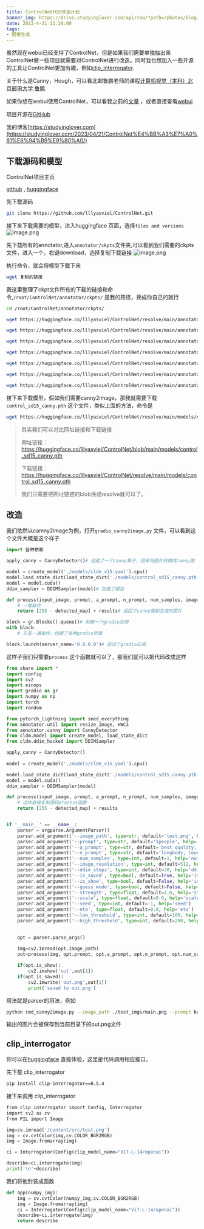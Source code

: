 ```yaml
---
title: ControlNet代码改造计划
banner_img: https://drive.studyinglover.com/api/raw/?path=/photos/blog/background/1679397024795.jpeg
date: 2023-4-21 11:30:00
tags:
- 图像生成
---
```

虽然现在webui已经支持了ControlNet，但是如果我们需要单独抽出来ControlNet做一些项目就需要对ControlNet进行改造。同时我也想加入一些开源的工具让ControlNet更加有趣，例如[clip_interrogator](https://github.com/pharmapsychotic/clip-interrogator).

关于什么是Canny，Hough，可以看北邮鲁鹏老师的课程[计算机视觉（本科）北京邮电大学 鲁鹏](https://www.bilibili.com/video/BV1nz4y197Qv/?spm_id_from=333.999.0.0&vd_source=e8f062c423dc7ce759a573dd732735a0)

如果你想在webui使用ControlNet，可以看我之前的[文章](https://studyinglover.com/2023/03/20/%E9%80%9A%E8%BF%87colab%E4%BD%93%E9%AA%8CControlNet/)  ，或者直接查看[webui](https://github.com/AUTOMATIC1111/stable-diffusion-webui)  

项目开源在[GitHub](https://github.com/StudyingLover/cmd_ControlNet)

我的博客[https://studyinglover.com](https://studyinglover.com/2023/04/21/ControlNet%E4%BB%A3%E7%A0%81%E6%94%B9%E9%80%A0/)

## 下载源码和模型

ControlNet项目主页

[github](https://github.com/lllyasviel/ControlNet) ,
[huggingface](https://huggingface.co/lllyasviel/ControlNet)

先下载源码
```bash
git clone https://github.com/lllyasviel/ControlNet.git 
```

接下来下载需要的模型，进入huggingface 页面，选择`files and versions` 
![image.png](https://cdn.jsdelivr.net/gh/StudyingLover/anything/20230421105906.png)

先下载所有的annotator,进入`annotator/ckpts`文件夹,可以看到我们需要的ckpts文件，进入一个，右键download，选择复制下载链接
![image.png](https://cdn.jsdelivr.net/gh/StudyingLover/anything/20230421110144.png)

执行命令，就会将模型下载下来
```bash
wget 复制的链接
```

我这里整理了ckpt文件所有的下载的链接和命令,`/root/ControlNet/annotator/ckpts/` 是我的路径，换成你自己的就行
```bash
cd /root/ControlNet/annotator/ckpts/

wget https://huggingface.co/lllyasviel/ControlNet/resolve/main/annotator/ckpts/body_pose_model.pth

wget https://huggingface.co/lllyasviel/ControlNet/resolve/main/annotator/ckpts/dpt_hybrid-midas-501f0c75.pt

wget https://huggingface.co/lllyasviel/ControlNet/resolve/main/annotator/ckpts/hand_pose_model.depth 

wget https://huggingface.co/lllyasviel/ControlNet/resolve/main/annotator/ckpts/mlsd_large_512_fp32.depth 

wget https://huggingface.co/lllyasviel/ControlNet/resolve/main/annotator/ckpts/mlsd_tiny_512_fp32.depth 

wget https://huggingface.co/lllyasviel/ControlNet/resolve/main/annotator/ckpts/network-bsds500.depth 

wget https://huggingface.co/lllyasviel/ControlNet/resolve/main/annotator/ckpts/upernet_global_small.pth
```

接下来下载模型，假如我们需要canny2image，那我就需要下载`control_sd15_canny.pth` 这个文件，类似上面的方法，命令是
```bash
wget https://huggingface.co/lllyasviel/ControlNet/resolve/main/models/control_sd15_canny.pth
```

> 其实我们可以对比网址链接和下载链接 
> 
> 网址链接：https://huggingface.co/lllyasviel/ControlNet/blob/main/models/control_sd15_canny.pth 
> 
> 下载链接：https://huggingface.co/lllyasviel/ControlNet/resolve/main/models/control_sd15_canny.pth 
> 
> 我们只需要把网址链接的blob换成resolve就可以了。

## 改造
我们依然以camny2image为例，打开`gradio_canny2image,py` 文件，可以看到这个文件大概是这个样子
```python 
import 各种依赖

apply_canny = CannyDetector()# 创建了一个canny算子，用来将图片转换成canny图

model = create_model('./models/cldm_v15.yaml').cpu()
model.load_state_dict(load_state_dict('./models/control_sd15_canny.pth', location='cuda'))
model = model.cuda()
ddim_sampler = DDIMSampler(model)# 加载了模型

def process(input_image, prompt, a_prompt, n_prompt, num_samples, image_resolution, ddim_steps, guess_mode, strength, scale, seed, eta, low_threshold, high_threshold):
    # 一堆操作
    return [255 - detected_map] + results# 返回了canny图和生成的图片

block = gr.Blocks().queue()# 创建一个gradio应用
with block:
	# 又是一通操作，创建了各种gradio页面

block.launch(server_name='0.0.0.0')# 启动了gradio应用
```

这样子我们只需要`process` 这个函数就可以了，那我们就可以把代码改成这样
```python 
from share import *
import config
import cv2
import einops
import gradio as gr
import numpy as np
import torch
import random

from pytorch_lightning import seed_everything
from annotator.util import resize_image, HWC3
from annotator.canny import CannyDetector
from cldm.model import create_model, load_state_dict
from cldm.ddim_hacked import DDIMSampler

apply_canny = CannyDetector()
  
model = create_model('./models/cldm_v15.yaml').cpu()

model.load_state_dict(load_state_dict('./models/control_sd15_canny.pth', location='cuda'))
model = model.cuda()
ddim_sampler = DDIMSampler(model)

def process(input_image, prompt, a_prompt, n_prompt, num_samples, image_resolution, ddim_steps, guess_mode, strength, scale, seed, eta, low_threshold, high_threshold):
	# 这块直接复制源码process函数
    return [255 - detected_map] + results


if '__main__' == __name__:
    parser = argparse.ArgumentParser()
    parser.add_argument('--image_path', type=str, default='test.png', help='original image path')
    parser.add_argument('--prompt', type=str, default='1people', help='prompt')
    parser.add_argument('--a_prompt', type=str, default='best quality, extremely detailed', help='added prompt')
    parser.add_argument('--n_prompt', type=str, default='longbody, lowres, bad anatomy, bad hands, missing fingers, extra digit, fewer digits, cropped, worst quality, low quality', help='negative prompt')
    parser.add_argument('--num_samples', type=int, default=1, help='number of samples')
    parser.add_argument('--image_resolution', type=int, default=512, help='image resolution')
    parser.add_argument('--ddim_steps', type=int, default=30, help='ddim steps')
    parser.add_argument('--is_saved', type=bool, default=True, help='is saved?')
    parser.add_argument('--is_show', type=bool, default=False, help='is show?')
    parser.add_argument('--guess_mode', type=bool, default=False, help='guess mode')
    parser.add_argument('--strength', type=float, default=1.0, help='strength')
    parser.add_argument('--scale', type=float, default=9.0, help='scale')
    parser.add_argument('--seed', type=int, default=-1, help='seed')
    parser.add_argument('--eta', type=float, default=0.0, help='eta')
    parser.add_argument('--low_threshold', type=int, default=100, help='low threshold')
    parser.add_argument('--high_threshold', type=int, default=200, help='high threshold')
  

    opt = parser.parse_args()
    
    img=cv2.imread(opt.image_path)
    out=process(img, opt.prompt, opt.a_prompt, opt.n_prompt, opt.num_samples, opt.image_resolution, opt.ddim_steps, opt.guess_mode, opt.strength, opt.scale, opt.seed, opt.eta, opt.low_threshold, opt.high_threshold)

    if(opt.is_show):
        cv2.imshow('out',out[1])
    if(opt.is_saved):
        cv2.imwrite('out.png',out[1])
        print('saved to out.png')
```

用法就是parser的用法，例如
```bash
python cmd_canny2image.py --image_path ./test_imgs/main.png --prompt bule_hair,color_clothes 
```
输出的图片会被保存到当前目录下的out.png文件

## clip_interrogator
你可以在[huggingface](https://huggingface.co/spaces/fffiloni/CLIP-Interrogator-2) 直接体验，这里是代码调用相应接口。

先下载 clip_interrogator
```bash
pip install clip-interrogator==0.5.4
```

接下来调用 clip_interrogator
```python
from clip_interrogator import Config, Interrogator
import cv2 as cv
from PIL import Image

img=cv.imread('/content/src/test.png')
img = cv.cvtColor(img,cv.COLOR_BGR2RGB)
img = Image.fromarray(img)

ci = Interrogator(Config(clip_model_name="ViT-L-14/openai"))

describe=ci.interrogate(img)
print('\n'+describe)
```

我们将他封装成函数
```python
def app(numpy_img):
    img = cv.cvtColor(numpy_img,cv.COLOR_BGR2RGB)
    img = Image.fromarray(img)
    ci = Interrogator(Config(clip_model_name="ViT-L-14/openai"))
    describe=ci.interrogate(img)
    return describe
```